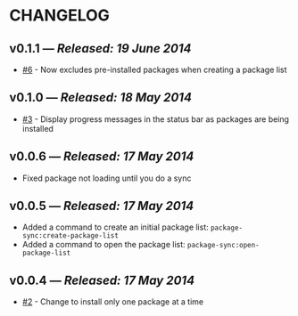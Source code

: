 # CHANGELOG

## **v0.1.1** &mdash; *Released: 19 June 2014*

* [#6](https://github.com/lee-dohm/package-sync/issues/3) - Now excludes pre-installed packages when creating a package list

## **v0.1.0** &mdash; *Released: 18 May 2014*

* [#3](https://github.com/lee-dohm/package-sync/issues/3) - Display progress messages in the status bar as packages are being installed

## **v0.0.6** &mdash; *Released: 17 May 2014*

* Fixed package not loading until you do a sync

## **v0.0.5** &mdash; *Released: 17 May 2014*

* Added a command to create an initial package list: `package-sync:create-package-list`
* Added a command to open the package list: `package-sync:open-package-list`

## **v0.0.4** &mdash; *Released: 17 May 2014*

* [#2](https://github.com/lee-dohm/package-sync/issues/2) - Change to install only one package at a time

